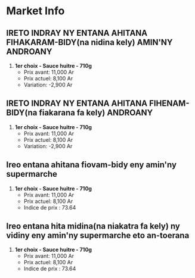 # Market Info

## IRETO INDRAY NY ENTANA AHITANA FIHAKARAM-BIDY(na nidina kely) AMIN'NY ANDROANY

1. **1er choix - Sauce huitre - 710g**
   - Prix avant: 11,000 Ar
   - Prix actuel: 8,100 Ar
   - Variation: -2,900 Ar

## IRETO INDRAY NY ENTANA AHITANA FIHENAM-BIDY(na fiakarana fa kely) ANDROANY

1. **1er choix - Sauce huitre - 710g**
   - Prix avant: 11,000 Ar
   - Prix actuel: 8,100 Ar
   - Variation: -2,900 Ar

## Ireo entana ahitana fiovam-bidy eny amin'ny supermarche

1. **1er choix - Sauce huitre - 710g**
   - Prix avant: 11,000 Ar
   - Prix actuel: 8,100 Ar
   - Indice de prix : 73.64

## Ireo entana hita midina(na niakatra fa kely) ny vidiny eny amin'ny supermarche eto an-toerana

1. **1er choix - Sauce huitre - 710g**
   - Prix avant: 11,000 Ar
   - Prix actuel: 8,100 Ar
   - Indice de prix : 73.64

